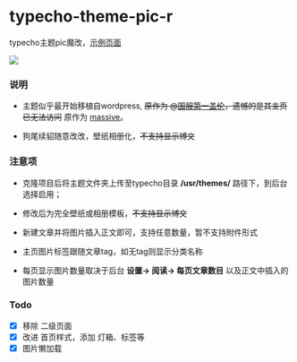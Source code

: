 # typecho-theme-pic-r
typecho主题pic魔改，[示例页面](https://wallpaper.fordes.top/)


![](./screenshot.png)


### 说明

- 主题似乎最开始移植自wordpress, ~~原作为 @[国服第一盖伦](https://p.liangxingjian.com)，遗憾的是其主页已无法访问~~ 原作为 [massive](https://themeforest.net/item/massive-responsive-multipurpose-html5-template/12503639)。

- 狗尾续貂随意改改，壁纸相册化，~~不支持显示博文~~



### 注意项

- 克隆项目后将主题文件夹上传至typecho目录 **/usr/themes/** 路径下，到后台选择启用；

- 修改后为完全壁纸或相册模板，~~不支持显示博文~~

- 新建文章并将图片插入正文即可，支持任意数量，暂不支持附件形式

- 主页图片标签跟随文章tag，如无tag则显示分类名称

- 每页显示图片数量取决于后台 **设置-> 阅读-> 每页文章数目** 以及正文中插入的图片数量


### Todo

- [x] 移除 二级页面
- [x] 改进 首页样式，添加 灯箱、标签等
- [x] 图片懒加载